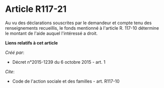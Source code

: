 # Article R117-21

Au vu des déclarations souscrites par le demandeur et compte tenu des renseignements recueillis, le fonds mentionné à
l'article R. 117-10 détermine le montant de l'aide auquel l'intéressé a droit.

**Liens relatifs à cet article**

_Créé par_:

  - Décret n°2015-1239 du 6 octobre 2015 - art. 1

_Cite_:

  - Code de l'action sociale et des familles - art. R117-10
